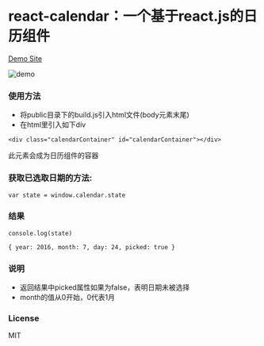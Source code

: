 # react-calendar：一个基于react.js的日历组件

[Demo Site](http://ycwalker.com/react-calendar/)

![demo](https://github.com/ycwalker/react-calendar/raw/master/demo.gif)

### 使用方法
* 将public目录下的build.js引入html文件(body元素末尾)
* 在html里引入如下div

`<div class="calendarContainer" id="calendarContainer"></div>`

此元素会成为日历组件的容器

### 获取已选取日期的方法:

`var state = window.calendar.state`

### 结果

`console.log(state)`

`
{
      year: 2016,
      month: 7,
      day: 24,
      picked: true
}
`

### 说明
* 返回结果中picked属性如果为false，表明日期未被选择
* month的值从0开始，0代表1月

### License
MIT
